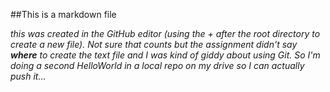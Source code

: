 ##This is a markdown file

*this was created in the GitHub editor (using the + after the root directory to create a new file). Not sure that counts but the assignment didn't say __where__ to create the text file and I was kind of giddy about using Git. So I'm doing a second HelloWorld in a local repo on my drive so I can actually push it...*
